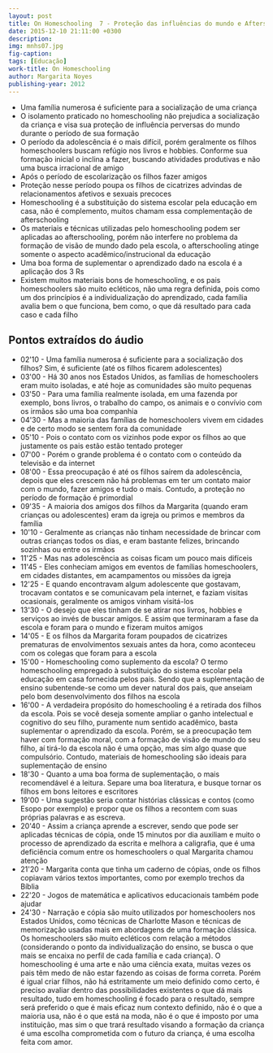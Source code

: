 ```yaml
---
layout: post
title: On Homeschooling  7 - Proteção das influências do mundo e Afterschooling
date: 2015-12-10 21:11:00 +0300
description: 
img: mnhs07.jpg
fig-caption: 
tags: [Educação]
work-title: On Homeschooling
author: Margarita Noyes
publishing-year: 2012
---
```


* Uma família numerosa é suficiente para a socialização de uma criança
* O isolamento praticado no homeschooling não prejudica a socialização da criança e visa sua proteção de influência perversas do mundo durante o período de sua formação
* O período da adolescência é o mais difícil, porém geralmente os filhos homeschoolers buscam refúgio nos livros e hobbies. Conforme sua formação inicial o inclina a fazer, buscando atividades produtivas e não uma busca irracional de amigo
* Após o período de escolarização os filhos fazer amigos
* Proteção nesse período poupa os filhos de cicatrizes advindas de relacionamentos afetivos e sexuais precoces
* Homeschooling é a substituição do sistema escolar pela educação em casa, não é complemento, muitos chamam essa complementação de afterschooling
* Os materiais e técnicas utilizadas pelo homeschooling podem ser aplicadas ao afterschooling, porém não interfere no problema da formação de visão de mundo dado pela escola, o afterschooling atinge somente o aspecto acadêmico/instrucional da educação
* Uma boa forma de suplementar o aprendizado dado na escola é a aplicação dos 3 Rs
* Existem muitos materiais bons de homeschooling, e os pais homeschoolers são muito ecléticos, não uma regra definida, pois como um dos princípios é a individualização do aprendizado, cada família avalia bem o que funciona, bem como, o que dá resultado para cada caso e cada filho

## Pontos extraídos do áudio

* 02'10 - Uma família numerosa é suficiente para a socialização dos filhos? Sim, é suficiente (até os filhos ficarem adolescentes)
* 03'00 - Há 30 anos nos Estados Unidos, as famílias de homeschoolers eram muito isoladas, e até hoje as comunidades são muito pequenas
* 03'50 - Para uma família realmente isolada, em uma fazenda por exemplo, bons livros, o trabalho do campo, os animais e o convívio com os irmãos são uma boa companhia
* 04'30 - Mas a maioria das famílias de homeschoolers vivem em cidades e de certo modo se sentem fora da comunidade 
* 05'10 - Pois o contato com os vizinhos pode expor os filhos ao que justamente os pais estão estão tentado proteger
* 07'00 - Porém o grande problema é o contato com o conteúdo da televisão e da internet
* 08'00 - Essa preocupação é até os filhos saírem da adolescência, depois que eles crescem  não há problemas em ter um contato maior com o mundo, fazer amigos e tudo o mais. Contudo, a proteção no período de formação é primordial
* 09'35 - A maioria dos amigos dos filhos da Margarita (quando eram crianças ou adolescentes) eram da igreja ou primos e membros da família
* 10'10 - Geralmente as crianças não tinham necessidade de brincar com outras crianças todos os dias, e eram bastante felizes, brincando sozinhas ou entre os irmãos
* 11'25 - Mas nas adolescência as coisas ficam um pouco mais difíceis
* 11'45 - Eles conheciam amigos em eventos de famílias homeschoolers, em cidades  distantes, em acampamentos ou missões da igreja
* 12'25 - E quando encontravam algum adolescente  que gostavam, trocavam contatos e se comunicavam pela internet, e faziam visitas ocasionais, geralmente os amigos vinham visitá-los
* 13'30 - O desejo que eles tinham de se atirar nos livros, hobbies e serviços ao invés de buscar amigos. E assim que terminaram a fase da escola e foram para o mundo e fizeram muitos amigos
* 14'05 - E os filhos da Margarita foram poupados de cicatrizes prematuras de envolvimentos sexuais antes da hora, como aconteceu com os colegas que foram para a escola
* 15'00 - Homeschooling como suplemento da escola? O termo homeschooling empregado à substituição do sistema escolar pela educação em casa fornecida pelos pais. Sendo que a suplementação de ensino subentende-se como um dever natural dos pais, que anseiam pelo bom desenvolvimento dos filhos na escola
* 16'00 - A verdadeira propósito do homeschooling é a retirada dos filhos da escola. Pois se você deseja somente ampliar o ganho intelectual e cognitivo do seu filho, puramente num sentido acadêmico, basta suplementar o aprendizado da escola. Porém, se a preocupação tem haver com formação moral, com a formação de visão de mundo do seu filho, aí tirá-lo da escola não é uma opção, mas sim algo quase que compulsório. Contudo, materiais de homeschooling são ideais para suplementação de ensino
* 18'30 - Quanto a uma boa forma de suplementação, o mais recomendável é a leitura. Separe uma boa literatura, e busque tornar os filhos em bons leitores e escritores
* 19'00 - Uma sugestão seria contar histórias clássicas e contos (como Esopo por exemplo) e propor que os filhos a recontem com suas próprias palavras e as escreva.
* 20'40 - Assim a criança aprende a escrever, sendo que pode ser aplicadas técnicas de cópia, onde 15 minutos por dia auxiliam e muito o processo de aprendizado da escrita e melhora a caligrafia, que é uma deficiência comum entre os homeschoolers o qual Margarita chamou atenção
* 21'20 - Margarita conta que tinha um caderno de cópias, onde os filhos copiavam vários textos importantes, como por exemplo trechos da Bíblia
* 22'20 - Jogos de matemática e aplicativos educacionais também pode ajudar
* 24'30 - Narração e cópia são muito utilizados por homeschoolers nos Estados Unidos, como técnicas de Charlotte Mason e técnicas de memorização usadas mais em abordagens de uma formação clássica. Os homeschoolers são muito ecléticos  com relação a métodos (considerando o ponto da individualização do ensino, se busca o que mais se encaixa no perfil de cada família e cada criança). O homeschooling é uma arte e não uma ciência exata, muitas vezes os pais têm medo de não estar fazendo as coisas de forma correta. Porém é igual criar filhos, não há estritamente um meio definido como certo, é preciso avaliar dentro das possibilidades existentes o que dá mais resultado, tudo em homeschooling é focado para o resultado, sempre será preferido o que é mais eficaz num contexto definido, não é o que a maioria usa, não é o que está na moda, não é o que é imposto por uma instituição, mas sim o que trará resultado visando a formação da criança é uma escolha comprometida com o futuro da criança, é uma escolha feita com amor.

